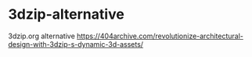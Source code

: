 # 3dzip-alternative
3dzip.org alternative
https://404archive.com/revolutionize-architectural-design-with-3dzip-s-dynamic-3d-assets/
